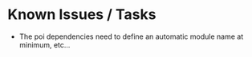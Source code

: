 # Known Issues / Tasks
* The poi dependencies need to define an automatic module name at minimum, etc...
